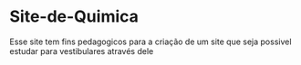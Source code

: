 # Site-de-Quimica
Esse site tem fins pedagogicos para a criação de um site que seja possivel  estudar para vestibulares através dele
